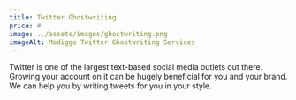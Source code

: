 ```yaml
---
title: Twitter Ghostwriting
price: #
image: ../assets/images/ghostwriting.png
imageAlt: Modiggo Twitter Ghostwriting Services
---
```


Twitter is one of the largest text-based social media outlets out there. Growing your account on it can be hugely beneficial for you and your brand. We can help you by writing tweets for you in your style.